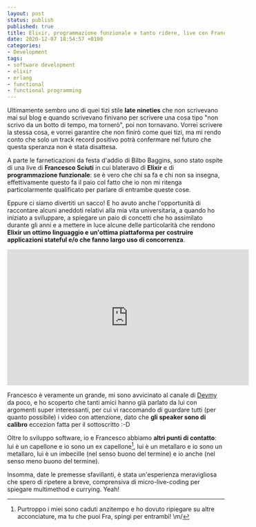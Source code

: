 ```yaml
---
layout: post
status: publish
published: true
title: Elixir, programmazione funzionale e tanto ridere, live con Francesco Sciuti
date: 2020-12-07 18:54:57 +0100
categories: 
- Development
tags: 
- software development
- elixir
- erlang
- functional
- functional programming
---
```


Ultimamente sembro uno di quei tizi stile **late nineties** che non scrivevano mai sul blog e quando scrivevano finivano per scrivere una cosa tipo "non scrivo da un botto di tempo, ma tornerò", poi non tornavano. Vorrei scrivere la stessa cosa, e vorrei garantire che non finirò come quei tizi, ma mi rendo conto che solo un track record positivo potrà confermare nel futuro che questa speranza non è stata disattesa.

A parte le farneticazioni da festa d'addio di Bilbo Baggins, sono stato ospite di una live di **Francesco Sciuti** in cui blateravo di **Elixir** e di **programmazione funzionale**: se è vero che chi sa fa e chi non sa insegna, effettivamente questo fa il paio col fatto che io non mi ritenga particolarmente qualificato per parlare di entrambe queste cose.

Eppure ci siamo divertiti un sacco! E ho avuto anche l'opportunità di raccontare alcuni aneddoti relativi alla mia vita universitaria, a quando ho iniziato a sviluppare, a spiegare un paio di concetti che ho assimilato durante gli anni e a mettere in luce alcune delle particolarità che rendono **Elixir un ottimo linguaggio e un'ottima piattaforma per costruire applicazioni stateful e/o che fanno largo uso di concorrenza**.

<iframe width="560" height="315" src="https://www.youtube.com/embed/jw6fkuLDY2k" frameborder="0" allow="accelerometer; autoplay; clipboard-write; encrypted-media; gyroscope; picture-in-picture" allowfullscreen></iframe>

Francesco è veramente un grande, mi sono avvicinato al canale di [Devmy](https://www.youtube.com/c/Devmy) da poco, e ho scoperto che tanti amici hanno già parlato da lui con argomenti super interessanti, per cui vi raccomando di guardare tutti (per quanto possibile) i video con attenzione, dato che **gli speaker sono di calibro** eccezion fatta per il sottoscritto :-D

Oltre lo sviluppo software, io e Francesco abbiamo **altri punti di contatto**: lui è un capellone e io sono un ex capellone[^1], lui è un metallaro e io sono un metallaro, lui è un imbecille (nel senso buono del termine) e io anche (nel senso meno buono del termine).

Insomma, date le premesse sfavillanti, è stata un'esperienza meravigliosa che spero di ripetere a breve, comprensiva di micro-live-coding per spiegare multimethod e currying. Yeah!

[^1]: Purtroppo i miei sono caduti anzitempo e ho dovuto ripiegare su altre acconciature, ma tu che puoi Fra, spingi per entrambi! \m/
